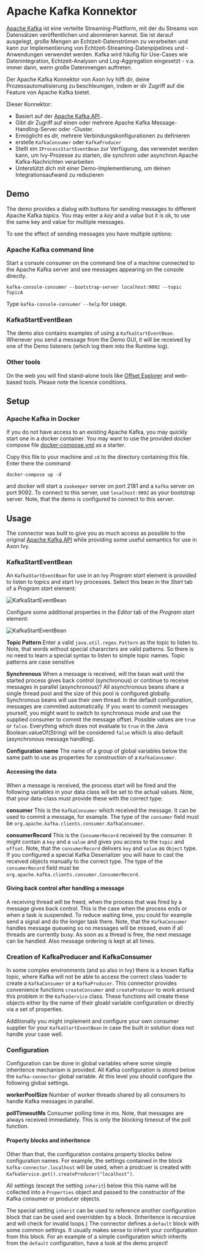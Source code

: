 # Apache Kafka Konnektor

[Apache Kafka](https://kafka.apache.org/)  ist eine verteilte Streaming-Plattform, mit der du Streams von Datensätzen veröffentlichen und abonnieren kannst. Sie ist darauf ausgelegt, große Mengen an Echtzeit-Datenströmen zu verarbeiten und kann zur Implementierung von Echtzeit-Streaming-Datenpipelines und -Anwendungen verwendet werden. Kafka wird häufig für Use-Cases wie Datenintegration, Echtzeit-Analysen und Log-Aggregation eingesetzt - v.a. immer dann, wenn große Datenmengen auftreten.

Der Apache Kafka Konnektor von Axon Ivy hilft dir, deine Prozessautomatisierung zu beschleunigen, indem er dir Zugriff auf die Feature von Apache Kafka bietet.

Dieser Konnektor:
- Basiert auf der [Apache Kafka API](https://kafka.apache.org/34/javadoc/)..
- Gibt dir Zugriff auf einen oder mehrere Apache Kafka Message-Handling-Server oder -Cluster.
- Ermöglicht es dir, mehrere  Verbindungskonfigurationen zu definieren
- erstelle `KafkaConsumer` oder `KafkaProducer`
- Stellt ein `IProcessStartEventBean` zur Verfügung, das verwendet werden kann, um Ivy-Prozesse zu starten, die synchron oder asynchron Apache Kafka-Nachrichten verarbeiten
- Unterstützt dich mit einer Demo-Implementierung, um deinen Integrationsaufwand zu reduzieren

## Demo

The demo provides a dialog with buttons for sending messages to different
Apache Kafka *topics*. You may enter a *key* and a *value* but it is ok,
to use the same key and value for multiple messages.

To see the effect of sending messages you have multiple options:

### Apache Kafka command line

Start a console consumer on the command line of a machine connected to
the Apache Kafka server and see messages appearing on the console directly.

```
kafka-console-consumer --bootstrap-server localhost:9092 --topic TopicA
```
Type `kafka-console-consumer --help` for usage.

### KafkaStartEventBean

The demo also contains examples of using a `KafkaStartEventBean`. Whenever
you send a message from the Demo GUI, it will be received by one of the
Demo listeners (which log them into the Runtime log).

### Other tools

On the web you will find stand-alone tools like [Offset Explorer](https://www.offsetexplorer.com)
and web-based tools. Please note the licence conditions.

## Setup

### Apache Kafka in Docker

If you do not have access to an existing Apache Kafka, you may quickly start one
in a docker container. You may want to use the provided docker compose file
[docker-compose.yml](files/docker-compose.yml) as a starter.

Copy this file to your machine and `cd` to the directory containing this file.
Enter there the command

```
docker-compose up -d
```

and docker will start a `zookeeper` server on port 2181  and a `kafka` server on port 9092. To
connect to this server, use `localhost:9092` as your bootstrap server. Note, that the demo
is configured to connect to this server.

## Usage

The connector was built to give you as much access as possible to the original
[Apache Kafka API](https://kafka.apache.org/34/javadoc/) while providing some
useful semantics for use in Axon Ivy.

### KafkaStartEventBean

An `KafkaStartEventBean` for use in an Ivy *Program start* element is provided to listen
to topics and start Ivy processes. Select this bean in the *Start* tab of a *Program start*
element:

![KafkaStartEventBean](images/KafkaStartEventBeanStart.png)

Configure some additional properties in the *Editor* tab of the *Program start* element:

![KafkaStartEventBean](images/KafkaStartEventBeanEditor.png)

**Topic Pattern**
Enter a valid `java.util.regex.Pattern` as the topic to listen to. Note, that words without
special chararcters are valid patterns. So there is no need to learn a special syntax to listen
to simple topic names. Topic patterns are case sensitive

**Synchronous**
When a message is received, will the bean wait until the started process gives back control
(synchronous) or continue to receive messages in parallel (asynchronous)? All asynchronous
beans share a single thread pool and the size of this pool is configured globally. Synchronous
beans will use their own thread. In the default configuration, messages are commited automatically.
If you want to commit messages yourself, you might want to switch to synchronous mode and
use the supplied consumer to commit the message offset. Possible values are `true` or `false`.
Everything which does not evaluate to `true` in the Java Boolean.valueOf(String) will be considered
`false` which is also default (asynchronous message handling).

**Configuration name**
The name of a group of global variables below the same path to use as properties for
construction of a `KafkaConsumer`.

#### Accessing the data

When a message is received, the process start will be fired and the following variables
in your data class will be set to the actual values. Note, that your data-class must provide
these with the correct type:

**consumer**
This is the `KafkaConsumer` which received the message. It can be used
to commit a message, for example.
The type of the `consumer` field must be `org.apache.kafka.clients.consumer.KafkaConsumer`.

**consumerRecord**
This is the `ConsumerRecord` received by the consumer. It might
contain a `key` and a `value` and gives you access to the `topic` and `offset`.
Note, that the `consumerRecord` delivers `key` and `value` as `Object` type.
If you configured a special Kafka Deserializer you will have to cast the
received objects manually to the correct type.
The type of the `consumerRecord` field must be `org.apache.kafka.clients.consumer.ConsumerRecord`.


#### Giving back control after handling a message

A receiving thread will be freed, when the process that was fired by a message
gives back control. This is the case when the process ends or when a task is
suspended. To reduce waiting time, you could for example send a signal and do the
longer task there.
Note, that the `KafkaConsumer` handles message queueing so no messages will be
missed, even if all threads are currently busy. As soon as a thread is free, the
next message can be handled. Also message ordering is kept at all times.

### Creation of KafkaProducer and KafkaConsumer

In some complex environments (and so also in Ivy) there is a known Kafka topic,
where Kafka will not be able to access the correct class loader to create a
`KafkaConsumer` or a `KafkaProducer`. This connector provides convenience
functions `createConsumer` and `createProducer` to work around this problem
in the `KafkaService` class. These functions will create these objects either
by the name of their gloabl variable configuration or directly via a set of properties.

Additionally you might implement and configure your own consumer supplier for your
`KafkaStartEventBean` in case the built in solution does not handle your case well.

### Configuration

Configuration can be done in global variables where some simple inheritence mechanism
is provided. All Kafka configuration is stored below the `kafka-connector` global
variable. At this level you should configure the following global settings.

**workerPoolSize** Number of worker threads shared by all consumers to handle Kafka messages in parallel.

**pollTimeoutMs** Consumer polling time in ms. Note, that messages are always received immediately. This is only the blocking timeout of the poll function.

#### Property blocks and inheritence

Other than that, the configuration contains property blocks below configuration names. For example, the
settings contained in the block `kafka-connector.localhost` will be used, when a prodcuer is created with
`KafkaService.get().createProducer("localhost")`.

All settings (except the setting `inherit`) below this this name will be collected into a `Properties` object
and passed to the constructor of the Kafka consumer or producer objects.

The special setting `inherit` can be used to reference another configuration block that can be used and
overridden by a block. (Inheritence is recursive and will check for invalid loops.) The connector defines
a `default` block with some common settings. It usually makes sense to inherit your configuration from 
this block. For an example of a simple configuration which inherits from the `default` configuration,
have a look at the demo project!

